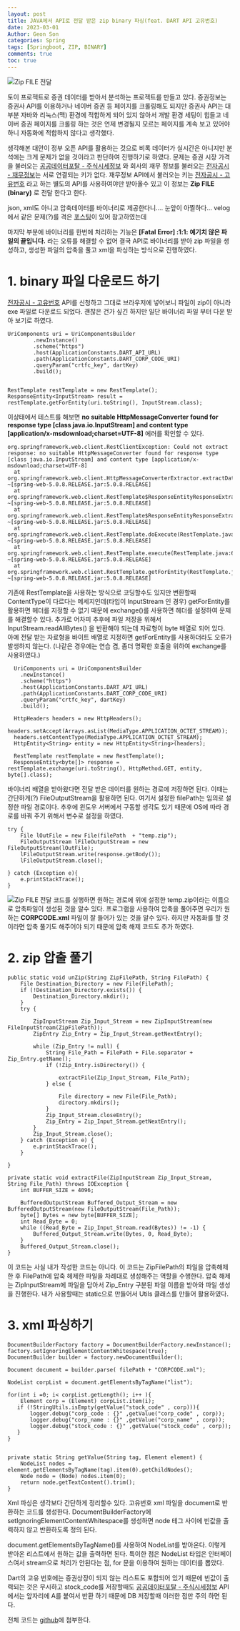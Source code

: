 ```yaml
---
layout: post
title: JAVA에서 API로 전달 받은 zip binary 파싱(feat. DART API 고유번호)
date: 2023-03-01
Author: Geon Son
categories: Spring
tags: [Springboot, ZIP, BINARY]
comments: true
toc: true    
---
```




![ Zip FILE 전달](/images/spring/20pg03g;fgjwe4nwefg.png)


 토이 프로젝트로 증권 데이터를 받아서 분석하는 프로젝트를 만들고 있다. 증권정보는 증권사 API를 이용하거나 네이버 증권 등 페이지를 크롤링해도 되지만
 증권사 API는 대부분 자바와 리눅스(맥) 환경에 적합하게 되어 있지 않아서 개발 환경 세팅이 힘들고 네이버 증권 페이지를 크롤링 하는 것은
 언제 변경될지 모르는 페이지를 계속 보고 있어야 하니 자동화에 적합하지 않다고 생각했다.

 생각해본 대안이 정부 오픈 API를 활용하는 것으로 비록 데이터가 실시간은 아니지만 분석에는 크게 문제가 없을 것이라고 판단하여 진행하기로 하였다.
 문제는 증권 시장 가격을 불러오는 [공공데이터포탈 - 주식시세정보](https://www.data.go.kr/data/15094808/openapi.do) 와
 회사의 재무 정보를 불러오는 [전자공시 - 재무정보](https://opendart.fss.or.kr/guide/detail.do?apiGrpCd=DS003&apiId=2019016)는
 서로 연결되는 키가 없다. 재무정보 API에서 불러오는 키는 [전자공시 - 고유번호](https://opendart.fss.or.kr/guide/detail.do?apiGrpCd=DS001&apiId=2019018) 라고 하는 별도의 API를 사용하여야만 받아올수 있고 이 정보는 **Zip FILE (binary)** 로 전달 한다고 한다.

 json, xml도 아니고 압축데이터를 바이너리로 제공한다니.... 눈앞이 아찔하다...
 velog에서 같은 문제(?)를 격은 [포스팅](https://velog.io/@dragontiger/API-%ED%86%B5%EC%8B%A0%EC%9C%BC%EB%A1%9C-zip-%ED%8C%8C%EC%9D%BC%EC%9D%84-%EB%B0%9B%EA%B2%8C-%EB%90%9C%EB%8B%A4%EB%A9%B4-Java-IO-Stream-%EC%9D%B4%ED%95%B4)이 있어 참고하였는데

 마지막 부분에 바이너리를 한번에 처리하는 기능은 **[Fatal Error] :1:1: 예기치 않은 파일의 끝입니다.** 라는 오류를 해결할 수 없어
 결국 API로 바이너리를 받아 zip 파일을 생성하고, 생성한 파일의 압축을 풀고 xml을 파싱하는 방식으로 진행하였다.


# 1. binary 파일 다운로드 하기
  [전자공시 - 고유번호](https://opendart.fss.or.kr/guide/detail.do?apiGrpCd=DS001&apiId=2019018) API를 신청하고 그대로 브라우저에 넣어보니
  파일이 zip이 아니라 exe 파일로 다운로드 되었다. 괜찮은 건가 싶긴 하지만 일단 바이너리 파일 부터 다운 받아 보기로 하였다.


  ~~~
  UriComponents uri = UriComponentsBuilder
          .newInstance()
          .scheme("https")
          .host(ApplicationConstants.DART_API_URL)
          .path(ApplicationConstants.DART_CORP_CODE_URI)
          .queryParam("crtfc_key", dartKey)
          .build();


  RestTemplate restTemplate = new RestTemplate();
  ResponseEntity<InputStream> result = restTemplate.getForEntity(uri.toString(), InputStream.class);
  ~~~


 이상태에서 테스트를 해보면 **no suitable HttpMessageConverter found for response type [class java.io.InputStream] and content type [application/x-msdownload;charset=UTF-8]** 에러를 확인할 수 있다.

  ~~~
  org.springframework.web.client.RestClientException: Could not extract response: no suitable HttpMessageConverter found for response type [class java.io.InputStream] and content type [application/x-msdownload;charset=UTF-8]
	at org.springframework.web.client.HttpMessageConverterExtractor.extractData(HttpMessageConverterExtractor.java:119) ~[spring-web-5.0.8.RELEASE.jar:5.0.8.RELEASE]
	at org.springframework.web.client.RestTemplate$ResponseEntityResponseExtractor.extractData(RestTemplate.java:991) ~[spring-web-5.0.8.RELEASE.jar:5.0.8.RELEASE]
	at org.springframework.web.client.RestTemplate$ResponseEntityResponseExtractor.extractData(RestTemplate.java:974) ~[spring-web-5.0.8.RELEASE.jar:5.0.8.RELEASE]
	at org.springframework.web.client.RestTemplate.doExecute(RestTemplate.java:725) ~[spring-web-5.0.8.RELEASE.jar:5.0.8.RELEASE]
	at org.springframework.web.client.RestTemplate.execute(RestTemplate.java:680) ~[spring-web-5.0.8.RELEASE.jar:5.0.8.RELEASE]
	at org.springframework.web.client.RestTemplate.getForEntity(RestTemplate.java:359) ~[spring-web-5.0.8.RELEASE.jar:5.0.8.RELEASE]
  ~~~

  기존에 RestTemplate을 사용하는 방식으로 코딩할수도 있지만 변환할때 ContentType이 다르다는 메세지인데(타입이 InputStream 인 경우)
  getForEntity를 활용하면 헤더를 지정할 수 없기 때문에 exchange()를 사용하면 헤더를 설정하여 문제를 해결할수 있다.
  추가로 어차피 추후에 파일 저장을 위해서 InputStream.readAllBytes() 을 반환해야 되는데 자료형이 byte 배열로 되어 있다.
  아예 전달 받는 자료형을 바이트 배열로 지정하면 getForEntity를 사용하더라도 오류가 발생하지 않는다.
  (나같은 경우에는 연습 겸, 좀더 명확한 호출을 위하여 exchange를 사용하였다.)

  ~~~
    UriComponents uri = UriComponentsBuilder
      .newInstance()
      .scheme("https")
      .host(ApplicationConstants.DART_API_URL)
      .path(ApplicationConstants.DART_CORP_CODE_URI)
      .queryParam("crtfc_key", dartKey)
      .build();

    HttpHeaders headers = new HttpHeaders();
    headers.setAccept(Arrays.asList(MediaType.APPLICATION_OCTET_STREAM));
    headers.setContentType(MediaType.APPLICATION_OCTET_STREAM);
    HttpEntity<String> entity = new HttpEntity<String>(headers);

    RestTemplate restTemplate = new RestTemplate();
    ResponseEntity<byte[]> response = restTemplate.exchange(uri.toString(), HttpMethod.GET, entity, byte[].class);
  ~~~

바이너리 배열을 받아왔다면 전달 받은 데이터를 원하는 경로에 저장하면 된다. 이때는 간단하게(?) FileOutputStream을 활용하면 된다.
여기서 설정한 filePath는 임의로 설정한 파일 경로이다. 추후에 윈도우 서버에서 구동할 생각도 있기 때문에 OS에 따라 경로를 바꿔 주기 위해서 변수로 설정을 하였다.

~~~
try {
    File lOutFile = new File(filePath  + "temp.zip");
    FileOutputStream lFileOutputStream = new FileOutputStream(lOutFile);
    lFileOutputStream.write(response.getBody());
    lFileOutputStream.close();

} catch (Exception e){
    e.printStackTrace();
}
~~~

![ Zip FILE 전달](/images/spring/aslo-3nk3rg85sadhn.png)
코드를 실행하면 원하는 경로에 위에 설정한 temp.zip이라는 이름으로 압축파일이 생성된 것을 알수 있다. 프로그램을 사용하여 압축을 풀어주면 우리가 원하는
**CORPCODE.xml** 파일이 잘 들어가 있는 것을 알수 있다. 하지만 자동화를 할 것이라면 압축 풀기도 해주어야 되기 때문에 압축 해제 코드도 추가 하였다.


# 2. zip 압출 풀기

~~~
public static void unZip(String ZipFilePath, String FilePath) {
    File Destination_Directory = new File(FilePath);
    if (!Destination_Directory.exists()) {
        Destination_Directory.mkdir();
    }
    try {

        ZipInputStream Zip_Input_Stream = new ZipInputStream(new FileInputStream(ZipFilePath));
        ZipEntry Zip_Entry = Zip_Input_Stream.getNextEntry();

        while (Zip_Entry != null) {
            String File_Path = FilePath + File.separator + Zip_Entry.getName();
            if (!Zip_Entry.isDirectory()) {

                extractFile(Zip_Input_Stream, File_Path);
            } else {

                File directory = new File(File_Path);
                directory.mkdirs();
            }
            Zip_Input_Stream.closeEntry();
            Zip_Entry = Zip_Input_Stream.getNextEntry();
        }
        Zip_Input_Stream.close();
    } catch (Exception e) {
        e.printStackTrace();
    }

}

private static void extractFile(ZipInputStream Zip_Input_Stream, String File_Path) throws IOException {
    int BUFFER_SIZE = 4096;

    BufferedOutputStream Buffered_Output_Stream = new BufferedOutputStream(new FileOutputStream(File_Path));
    byte[] Bytes = new byte[BUFFER_SIZE];
    int Read_Byte = 0;
    while ((Read_Byte = Zip_Input_Stream.read(Bytes)) != -1) {
        Buffered_Output_Stream.write(Bytes, 0, Read_Byte);
    }
    Buffered_Output_Stream.close();
}
~~~

이 코드는 사실 내가 작성한 코드는 아니다. 이 코드는 ZipFilePath의 파일을 압축해제 한 후 FilePath에 압축 헤제한 파일을 차례대로 생성해주는 역할을 수행한다.
압축 해제는 ZipInputStream에 파일을 담아서 Zip_Entry 구분된 파일 이름을 받아와 파일 생성을 진행한다.
내가 사용할때는 static으로 만들어서 Utils 클래스를 만들어 활용하였다.


# 3. xml 파싱하기

~~~
DocumentBuilderFactory factory = DocumentBuilderFactory.newInstance();
factory.setIgnoringElementContentWhitespace(true);
DocumentBuilder builder = factory.newDocumentBuilder();

Document document = builder.parse( filePath + "CORPCODE.xml");

NodeList corpList = document.getElementsByTagName("list");

for(int i =0; i< corpList.getLength(); i++ ){
    Element corp = (Element) corpList.item(i);
   if (!StringUtils.isEmpty(getValue("stock_code" , corp))){
       logger.debug("corp_code : {}" ,getValue("corp_code" , corp));
       logger.debug("corp_name : {}" ,getValue("corp_name" , corp));
       logger.debug("stock_code : {}" ,getValue("stock_code" , corp));
   }
}


private static String getValue(String tag, Element element) {
    NodeList nodes = element.getElementsByTagName(tag).item(0).getChildNodes();
    Node node = (Node) nodes.item(0);
    return node.getTextContent().trim();
}
~~~

Xml 파싱은 생각보다 간단하게 정리할수 있다. 고유번호 xml 파일을 document로 반환하는 코드를 생성한다.
DocumentBuilderFactory에 setIgnoringElementContentWhitespace를 생성하면 node 테그 사이에 빈값을 출력하지 않고 반환하도록 정의 된다.

document.getElementsByTagName()를 사용하여 NodeList를 받아온다. 이렇게 받아온 리스트에서 원하는 값을 출력하면 된다.
특이한 점은 NodeList 타입은 인터페이스여서 stream으로 처리가 안된다는 점, for 문을 이용하여 원하는 데이터를 뽑았다.

Dart의 고유 번호에는 증권상장이 되지 않는 리스트도 포함되어 있기 때문에 빈값이 출력되는 것은 무시하고
stock_code를 저장할때도 [공공데이터포탈 - 주식시세정보](https://www.data.go.kr/data/15094808/openapi.do) API에서는
앞자리에 A를 붙여서 반환 하기 때문에 DB 저장할때 이러한 점만 주의 하면 된다.

전체 코드는 [github](https://github.com/GeonDev/quant)에 첨부한다.  
